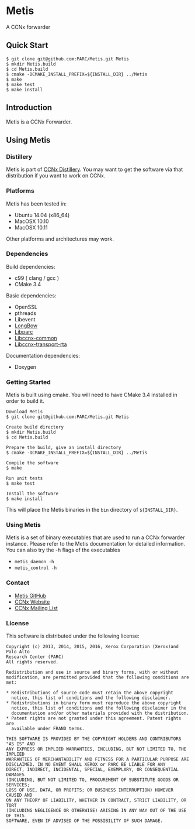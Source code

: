 Metis
=======
A CCNx forwarder

## Quick Start ##
```
$ git clone git@github.com:PARC/Metis.git Metis
$ mkdir Metis.build
$ cd Metis.build
$ cmake -DCMAKE_INSTALL_PREFIX=${INSTALL_DIR} ../Metis
$ make
$ make test
$ make install
```

## Introduction ##

Metis is a CCNx Forwarder.  

## Using Metis ##

### Distillery ###

Metis is part of [CCNx Distillery](https://github.com/PARC/CCNx_Distillery). You may want to get the software via that distribution if you want to work on CCNx.

### Platforms ###

Metis has been tested in:

- Ubuntu 14.04 (x86_64)
- MacOSX 10.10
- MacOSX 10.11

Other platforms and architectures may work.

### Dependencies ###

Build dependencies:

- c99 ( clang / gcc )
- CMake 3.4

Basic dependencies:

- OpenSSL
- pthreads
- Libevent
- [LongBow](https://github.com/PARC/LongBow)
- [Libparc](https://github.com/PARC/Libparc)
- [Libccnx-common](https://github.com/PARC/Libccnx-common)
- [Libccnx-transport-rta](https://github.com/PARC/Libccnx-transport-rta)


Documentation dependencies:

- Doxygen


### Getting Started ###

Metis is built using cmake. You will need to have CMake 3.4 installed in order to build it.

```
Download Metis
$ git clone git@github.com:PARC/Metis.git Metis

Create build directory
$ mkdir Metis.build
$ cd Metis.build

Prepare the build, give an install directory
$ cmake -DCMAKE_INSTALL_PREFIX=${INSTALL_DIR} ../Metis

Compile the software
$ make

Run unit tests
$ make test

Install the software
$ make install
```

This will place the Metis binaries in the `bin` directory of `${INSTALL_DIR}`.



### Using Metis ###

Metis is a set of binary executables that are used to run a CCNx forwarder instance. Please refer to the Metis documentation for detailed information.  You can also try the -h flags of the executables

- `metis_daemon -h`
- `metis_control -h`

### Contact ###

- [Metis GitHub](https://github.com/PARC/Metis)
- [CCNx Website](http://www.ccnx.org/)
- [CCNx Mailing List](https://www.ccnx.org/mailman/listinfo/ccnx/)


### License ###

This software is distributed under the following license:

```
Copyright (c) 2013, 2014, 2015, 2016, Xerox Corporation (Xerox)and Palo Alto
Research Center (PARC)
All rights reserved.

Redistribution and use in source and binary forms, with or without
modification, are permitted provided that the following conditions are met:

* Redistributions of source code must retain the above copyright
  notice, this list of conditions and the following disclaimer.
* Redistributions in binary form must reproduce the above copyright
  notice, this list of conditions and the following disclaimer in the
  documentation and/or other materials provided with the distribution.
* Patent rights are not granted under this agreement. Patent rights are
  available under FRAND terms.

THIS SOFTWARE IS PROVIDED BY THE COPYRIGHT HOLDERS AND CONTRIBUTORS "AS IS" AND
ANY EXPRESS OR IMPLIED WARRANTIES, INCLUDING, BUT NOT LIMITED TO, THE IMPLIED
WARRANTIES OF MERCHANTABILITY AND FITNESS FOR A PARTICULAR PURPOSE ARE
DISCLAIMED. IN NO EVENT SHALL XEROX or PARC BE LIABLE FOR ANY
DIRECT, INDIRECT, INCIDENTAL, SPECIAL, EXEMPLARY, OR CONSEQUENTIAL DAMAGES
(INCLUDING, BUT NOT LIMITED TO, PROCUREMENT OF SUBSTITUTE GOODS OR SERVICES;
LOSS OF USE, DATA, OR PROFITS; OR BUSINESS INTERRUPTION) HOWEVER CAUSED AND
ON ANY THEORY OF LIABILITY, WHETHER IN CONTRACT, STRICT LIABILITY, OR TORT
(INCLUDING NEGLIGENCE OR OTHERWISE) ARISING IN ANY WAY OUT OF THE USE OF THIS
SOFTWARE, EVEN IF ADVISED OF THE POSSIBILITY OF SUCH DAMAGE.
```
